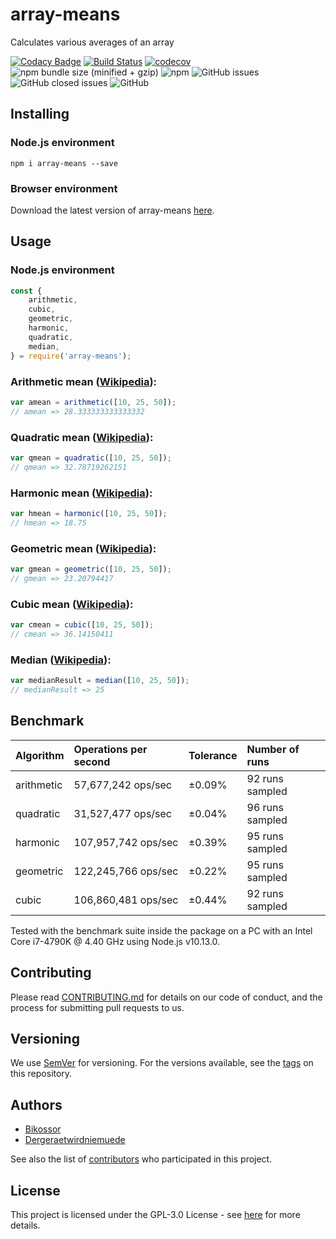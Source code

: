# array-means
Calculates various averages of an array

[![Codacy Badge](https://api.codacy.com/project/badge/Grade/57813ca8a5d943ecabbe8decc36d04da)](https://www.codacy.com/app/Bikossor/array-means?utm_source=github.com&amp;utm_medium=referral&amp;utm_content=Bikossor/array-means&amp;utm_campaign=Badge_Grade)
[![Build Status](https://travis-ci.org/Bikossor/array-means.svg?branch=develop)](https://travis-ci.org/Bikossor/array-means)
[![codecov](https://codecov.io/gh/Bikossor/array-means/branch/develop/graph/badge.svg)](https://codecov.io/gh/Bikossor/array-means)
![npm bundle size (minified + gzip)](https://img.shields.io/bundlephobia/minzip/array-means.svg)
![npm](https://img.shields.io/npm/dm/array-means.svg)
![GitHub issues](https://img.shields.io/github/issues/bikossor/array-means.svg)
![GitHub closed issues](https://img.shields.io/github/issues-closed/bikossor/array-means.svg)
![GitHub](https://img.shields.io/github/license/bikossor/array-means.svg)

## Installing
### Node.js environment
```
npm i array-means --save
```

### Browser environment
Download the latest version of array-means [here](https://github.com/Bikossor/array-means/releases/latest).

## Usage
### Node.js environment

```javascript
const {
    arithmetic,
    cubic,
    geometric,
    harmonic,
    quadratic,
    median,
} = require('array-means');
```

### Arithmetic mean ([Wikipedia](https://en.wikipedia.org/wiki/Arithmetic_mean)):
```javascript
var amean = arithmetic([10, 25, 50]);
// amean => 28.333333333333332
```

### Quadratic mean ([Wikipedia](https://en.wikipedia.org/wiki/Quadratic_mean)):
```javascript
var qmean = quadratic([10, 25, 50]);
// qmean => 32.78719262151
```

### Harmonic mean ([Wikipedia](https://en.wikipedia.org/wiki/Harmonic_mean)):
```javascript
var hmean = harmonic([10, 25, 50]);
// hmean => 18.75
```

### Geometric mean ([Wikipedia](https://en.wikipedia.org/wiki/Geometric_mean)):
```javascript
var gmean = geometric([10, 25, 50]);
// gmean => 23.20794417
```

### Cubic mean ([Wikipedia](https://en.wikipedia.org/wiki/Cubic_mean)):
```javascript
var cmean = cubic([10, 25, 50]);
// cmean => 36.14150411
```

### Median ([Wikipedia](https://en.wikipedia.org/wiki/Median)):
```javascript
var medianResult = median([10, 25, 50]);
// medianResult => 25
```

## Benchmark
| Algorithm | Operations per second | Tolerance | Number of runs |
| :-- | :-- | :-- | :-- |
| arithmetic | 57,677,242 ops/sec | ±0.09% | 92 runs sampled |
| quadratic | 31,527,477 ops/sec | ±0.04% | 96 runs sampled |
| harmonic | 107,957,742 ops/sec | ±0.39% | 95 runs sampled |
| geometric | 122,245,766 ops/sec | ±0.22%| 95 runs sampled |
| cubic | 106,860,481 ops/sec | ±0.44% | 92 runs sampled |

Tested with the benchmark suite inside the package on a PC with an Intel Core i7-4790K @ 4.40 GHz using Node.js v10.13.0.

## Contributing
Please read [CONTRIBUTING.md](https://gist.github.com/PurpleBooth/b24679402957c63ec426) for details on our code of conduct, and the process for submitting pull requests to us.

## Versioning
We use [SemVer](http://semver.org/) for versioning. For the versions available, see the [tags](https://github.com/bikossor/array-means/tags) on this repository. 

## Authors
- [Bikossor](https://github.com/Bikossor)
- [Dergeraetwirdniemuede](https://github.com/Dergeraetwirdniemuede)

See also the list of [contributors](https://github.com/bikossor/array-means/contributors) who participated in this project.

## License
This project is licensed under the GPL-3.0 License - see [here](LICENSE) for more details.